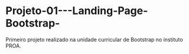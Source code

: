 # Projeto-01---Landing-Page-Bootstrap-
Primeiro projeto realizado na unidade curricular de Bootstrap no instituto PROA.
